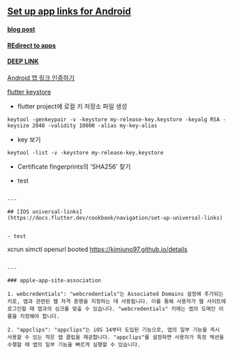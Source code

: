## [Set up app links for Android](https://docs.flutter.dev/cookbook/navigation/set-up-app-links)

#### [blog post](https://kimjunho97.tistory.com/21)

#### [REdirect to apps](agros-shop://myusufefendi.github.io/?product=126)

#### [DEEP LINK](agros-shop://myusufefendi.github.io/?product=126)

[Android 앱 링크 인증하기](https://developer.android.com/training/app-links/verify-android-applinks?hl=ko)

[flutter keystore](https://docs.flutter.dev/deployment/android)

- flutter project에 로컬 키 저장소 파일 생성

```
keytool -genkeypair -v -keystore my-release-key.keystore -keyalg RSA -keysize 2048 -validity 10000 -alias my-key-alias
```

- key 보기

```
keytool -list -v -keystore my-release-key.keystore
```

- Certificate fingerprints의 'SHA256' 찾기

- test

```

---

## [IOS universal-links](https://docs.flutter.dev/cookbook/navigation/set-up-universal-links)


- test

```
xcrun simctl openurl booted https://kimjuno97.github.io/details
```

---

### apple-app-site-association

1. webcredentials": "webcredentials"는 Associated Domains 설정에 추가되는 키로, 앱과 관련된 웹 자격 증명을 지정하는 데 사용됩니다. 이를 통해 사용자가 웹 사이트에 로그인할 때 앱과의 싱크를 맞출 수 있습니다. "webcredentials" 키에는 앱의 도메인 이름을 지정해야 합니다.

2. "appclips": "appclips"는 iOS 14부터 도입된 기능으로, 앱의 일부 기능을 즉시 사용할 수 있는 작은 앱 클립을 제공합니다. "appclips"를 설정하면 사용자가 특정 액션을 수행할 때 앱의 일부 기능을 빠르게 실행할 수 있습니다.
